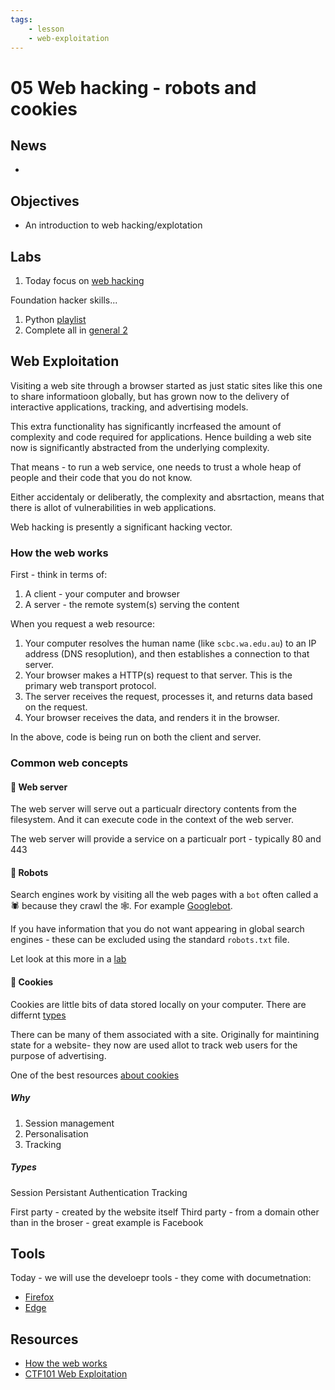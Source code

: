 ```yaml
---
tags:
    - lesson
    - web-exploitation
---
```


# 05 Web hacking - robots and cookies

## News

* 

## Objectives

* An introduction to web hacking/explotation

## Labs

1. Today focus on [web hacking](../labs/pico_web_client.md)

Foundation hacker skills...

1. Python [playlist](../labs/pico_playlist_python.md)
1. Complete all in [general 2](../labs/pico_playlist_general_2.md)

## Web Exploitation

Visiting a web site through a browser started as just static sites like this one to share informatioon globally,
but has grown now to the delivery of interactive applications, tracking, and advertising models.

This extra functionality has significantly incrfeased the amount of complexity and code required for applications.
Hence building a web site now is significantly abstracted from the underlying complexity.

That means - to run a web service, one needs to trust a whole heap of people and their code that you do not know.

Either accidentaly or deliberatly, the complexity and absrtaction, means that there is allot of vulnerabilities in web applications.

Web hacking is presently a significant hacking vector.

### How the web works

First - think in terms of:

1. A client - your computer and browser
1. A server  - the remote system(s) serving the content

When you request a web resource:

1. Your computer resolves the human name (like `scbc.wa.edu.au`) to an IP address (DNS resoplution), and then establishes a connection to that server.
1. Your browser makes a HTTP(s) request to that server. This is the primary web transport protocol.
1. The server receives the request, processes it, and returns data based on the request.
1. Your browser receives the data, and renders it in the browser.

In the above, code is being run on both the client and server.

### Common web concepts

#### 🍦 Web server

The web server will serve out a particualr directory contents from the filesystem. And it can execute code in the context of the web server.

The web server will provide a service on a particualr port - typically 80 and 443

#### 🤖 Robots

Search engines work by visiting all the web pages with a `bot` often called a 🕷️ because they crawl the 🕸️.
For example [Googlebot](https://developers.google.com/search/docs/crawling-indexing/googlebot).

If you have information that you do not want appearing in global search engines - these can be excluded using the standard `robots.txt` file.

Let look at this more in a [lab](../labs/pico_web_client.md#where-are-the-robots)

#### 🍪 Cookies

Cookies are little bits of data stored locally on your computer. There are differnt [types](https://www.cloudflare.com/en-gb/learning/privacy/what-are-cookies/)

There can be many of them associated with a site. Originally for maintining state for a website- they now are used allot to track web users for the purpose of advertising.

One of the best resources [about cookies](https://curl.se/docs/http-cookies.html)

##### Why

1. Session management
1. Personalisation
1. Tracking

##### Types

Session
Persistant
Authentication
Tracking

First party - created by the website itself
Third party - from a domain other than in the broser - great example is Facebook

## Tools

Today - we will use the develoepr tools - they come with documetnation:

* [Firefox](https://developer.mozilla.org/en-US/docs/Learn/Common_questions/Tools_and_setup/What_are_browser_developer_tools)
* [Edge](https://learn.microsoft.com/en-us/microsoft-edge/devtools-guide-chromium/overview)

## Resources

* [How the web works](https://developer.mozilla.org/en-US/docs/Learn/Getting_started_with_the_web/How_the_Web_works)
* [CTF101 Web Exploitation](https://ctf101.org/web-exploitation/)
